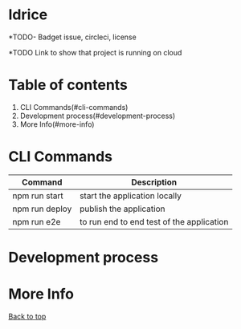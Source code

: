 # Idrice
 *TODO- Badget issue, circleci, license

*TODO Link to show that project  is running on cloud

# Table of contents
1. CLI Commands(#cli-commands)
1. Development process(#development-process)
1. More Info(#more-info)


# CLI Commands
|Command|Description|
-------------|-------------
|npm run start | start the application locally|
|npm run deploy| publish the application  |
|npm run e2e| to run end to end test of the application  |
 
# Development process

# More Info

[Back to top](#table-of-contents)


